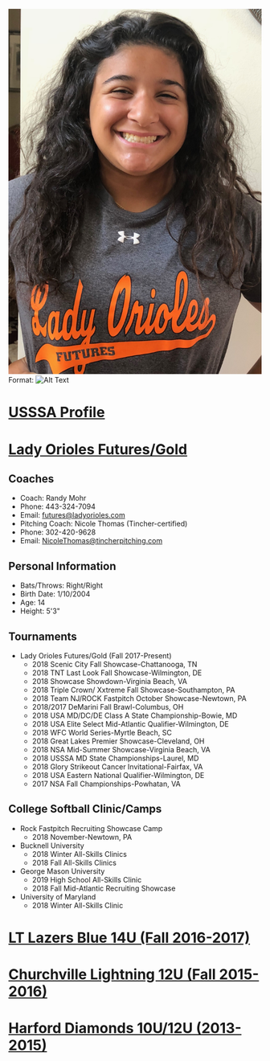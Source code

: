 ![GitHub Logo](/images/alex-andersonladyos.jpg)
Format: ![Alt Text](url)
# [USSSA Profile](https://usssa.com/fastpitch/PlayerLocker/?playerID=4821778)
# [Lady Orioles Futures/Gold](http://www.ladyorioles.com/?cpt_people=alexandra-anderson)

## Coaches
* Coach: Randy Mohr
* Phone: 443-324-7094
* Email: futures@ladyorioles.com
* Pitching Coach: Nicole Thomas (Tincher-certified)
* Phone: 302-420-9628
* Email: NicoleThomas@tincherpitching.com

## Personal Information
* Bats/Throws: Right/Right
* Birth Date: 1/10/2004
* Age: 14
* Height: 5'3"

## Tournaments
* Lady Orioles Futures/Gold (Fall 2017-Present)
  * 2018 Scenic City Fall Showcase-Chattanooga, TN
  * 2018 TNT Last Look Fall Showcase-Wilmington, DE
  * 2018 Showcase Showdown-Virginia Beach, VA
  * 2018 Triple Crown/ Xxtreme Fall Showcase-Southampton, PA
  * 2018 Team NJ/ROCK Fastpitch October Showcase-Newtown, PA
  * 2018/2017 DeMarini Fall Brawl-Columbus, OH
  * 2018 USA MD/DC/DE Class A State Championship-Bowie, MD
  * 2018 USA Elite Select Mid-Atlantic Qualifier-Wilmington, DE
  * 2018 WFC World Series-Myrtle Beach, SC
  * 2018 Great Lakes Premier Showcase-Cleveland, OH
  * 2018 NSA Mid-Summer Showcase-Virginia Beach, VA
  * 2018 USSSA MD State Championships-Laurel, MD
  * 2018 Glory Strikeout Cancer Invitational-Fairfax, VA
  * 2018 USA Eastern National Qualifier-Wilmington, DE
  * 2017 NSA Fall Championships-Powhatan, VA

## College Softball Clinic/Camps
* Rock Fastpitch Recruiting Showcase Camp
  * 2018 November-Newtown, PA
* Bucknell University
  * 2018 Winter All-Skills Clinics
  * 2018 Fall All-Skills Clinics
* George Mason University
  * 2019 High School All-Skills Clinic
  * 2018 Fall Mid-Atlantic Recruiting Showcase
* University of Maryland
  * 2018 Winter All-Skills Clinic

# [LT Lazers Blue 14U (Fall 2016-2017)](http://www.ltlazers.com/14UBLUE.html)
# [Churchville Lightning 12U (Fall 2015-2016)](http://www.churchvillelightning.org/index.php)
# [Harford Diamonds 10U/12U (2013-2015)](https://www.harforddiamondssoftball.com/)
